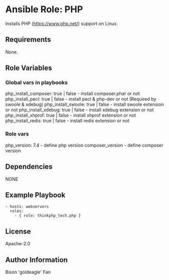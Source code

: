 # Ansible Role: PHP

Installs PHP (https://www.php.net/) support on Linux.

## Requirements

None.

## Role Variables

### Global vars in playbooks
php_install_composer: true | false - install composer.phar or not
php_install_pecl: true | false - install pecl & php-dev or not (Required by swoole & xdebug)
php_install_swoole: true | false - install swoole extension or not
php_install_xdebug: true | false - install xdebug extension or not
php_install_xhprof: true | false - install xhprof extension or not
php_install_redis: true | false - install redis extension or not

### Role vars
php_version: 7.4 - define php version
composer_version - define composer version

## Dependencies

NONE

## Example Playbook

    - hosts: webservers
      roles:
        - { role: thinkphp_tech.php }

## License

Apache-2.0

## Author Information

Bison 'goldeagle' Fan
